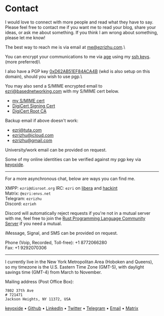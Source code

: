 # Contact

I would love to connect with more people and read what they have to say. Please
feel free to contact me if you want me to read your blog, share your ideas, or
ask me about something. If you think I am wrong about something, please let me
know!

The best way to reach me is via email at
[me@ezrizhu.com](mailto:me@ezrizhu.com).\

You can encrypt your communications to me via [age](https://age-encryption.org)
using my [ssh keys](https://ezri.pub). (more preferred)\

I also have a PGP key [0xD62AB51EF84ACA4B](/files/publickey.asc) (wkd is also
setup on this domain), should you wish to use pgp.\

You may also send a S/MIME encrypted email to
[ezri@basednetworking.com](mailto:ezri@basednetworking.com) with my S/MIME cert
below.

* [my S/MIME cert](/files/ezri_zhu.crt)
* [DigiCert Signing Cert](/files/DigiCertCA.crt)
* [DigiCert Root CA](/files/TrustedRoot.crt)

Backup email if above doesn't work:

* [ezri@tuta.com](mailto:ezri@tuta.com)
* [ezrizhu@icloud.com](mailto:ezrizhu@icloud.com)
* [ezrizhu@gmail.com](mailto:ezrizhu@gmail.com)

University/work email can be provided on request.

Some of my online identities can be verified against my pgp key via
[keyoxide](https://keyoxide.org/wkd/me@ezrizhu.com).

---

For a more asynchronous chat, below are ways you can find me.

XMPP: `ezri@disroot.org`
IRC: `ezri` on [libera](https://libera.chat/) and [hackint](https://www.hackint.org/)\
Matrix: `@ezri:envs.net`\
Telegram: `ezrizhu`\
Discord: `ezrieh`

Discord will automatically reject requests if you're not in a mutual server with
me, feel free to join the [Rust Programming Language Community
Server](https://discord.gg/rust-lang-community) if you need a mutual.

iMessage, Signal, and SMS can be provided on request.

Phone (Voip, Recorded, Toll-free): +1 8772066280\
Fax: +1 9292070306

---

I currently live in the New York Metropolitan Area (Hoboken and Queens), so my
timezone is the U.S. Eastern Time Zone (GMT-5), with daylight savings time
(GMT-4) from March to November.

Mailing address (Post Office Box):

```plain
7802 37th Ave
# 721471
Jackson Heights, NY 11372, USA
```

[keyoxide](https://keyoxide.org/wkd/me@ezrizhu.com) •
[Github](https://github.com/ezrizhu) •
[LinkedIn](https://linkedin.com/in/~ezri) •
[Twitter](https://twitter.com/ezrizhu) •
[Telegram](https://t.me/ezrizhu) •
[Email](mailto:me@ezrizhu.com) •
[Matrix](https://matrix.to/#/@ezri:envs.net)
